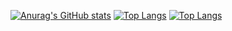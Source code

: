 [![Anurag's GitHub stats](https://github-readme-stats.vercel.app/api?username=yuzua)](https://github.com/yuzua/proconEF.git)
[![Top Langs](https://github-readme-stats.vercel.app/api/top-langs/?username=yuzua&layout=compact)](https://github.com/yuzua/proconEF.git)
[![Top Langs](https://github-readme-stats.vercel.app/api/top-langs/?username=yuzua)](https://github.com/yuzua/proconEF.git)
